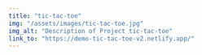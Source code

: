 ```yaml
---
title: "tic-tac-toe"
img: "/assets/images/tic-tac-toe.jpg"
img_alt: "Description of Project tic-tac-toe"
link_to: "https://demo-tic-tac-toe-v2.netlify.app/" 
---
```

